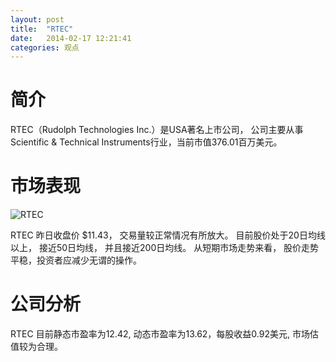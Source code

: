 ```yaml
---
layout: post
title:  "RTEC"
date:   2014-02-17 12:21:41
categories: 观点
---
```


# 简介
RTEC（Rudolph Technologies Inc.）是USA著名上市公司，
公司主要从事Scientific & Technical Instruments行业，当前市值376.01百万美元。

# 市场表现

![RTEC](http://finviz.com/chart.ashx?t=RTEC&ty=c&ta=1&p=d&s=l)

RTEC 昨日收盘价 $11.43，
交易量较正常情况有所放大。
目前股价处于20日均线以上，
接近50日均线，
并且接近200日均线。
从短期市场走势来看，
股价走势平稳，投资者应减少无谓的操作。

# 公司分析
RTEC 目前静态市盈率为12.42, 动态市盈率为13.62，每股收益0.92美元,
市场估值较为合理。
